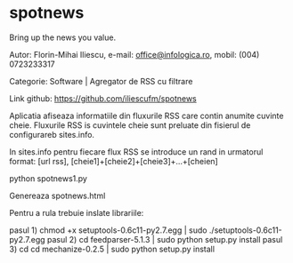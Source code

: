 spotnews
========

Bring up the news you value.

Autor: Florin-Mihai Iliescu, e-mail: office@infologica.ro, mobil: (004) 0723233317

Categorie: Software | Agregator de RSS cu filtrare

Link github: https://github.com/iliescufm/spotnews

Aplicatia afiseaza informatiile din fluxurile RSS care contin anumite cuvinte cheie.
Fluxurile RSS is cuvintele cheie sunt preluate din fisierul de configurareb sites.info.

In sites.info pentru fiecare flux RSS se introduce un rand in urmatorul format:
[url rss], [cheie1]+[cheie2]+[cheie3]+...+[cheien]

python spotnews1.py

Genereaza spotnews.html

Pentru a rula trebuie inslate librariile:

pasul 1) chmod +x setuptools-0.6c11-py2.7.egg | sudo ./setuptools-0.6c11-py2.7.egg
pasul 2) cd feedparser-5.1.3 | sudo python setup.py install
pasul 3) cd cd mechanize-0.2.5 | sudo python setup.py install
